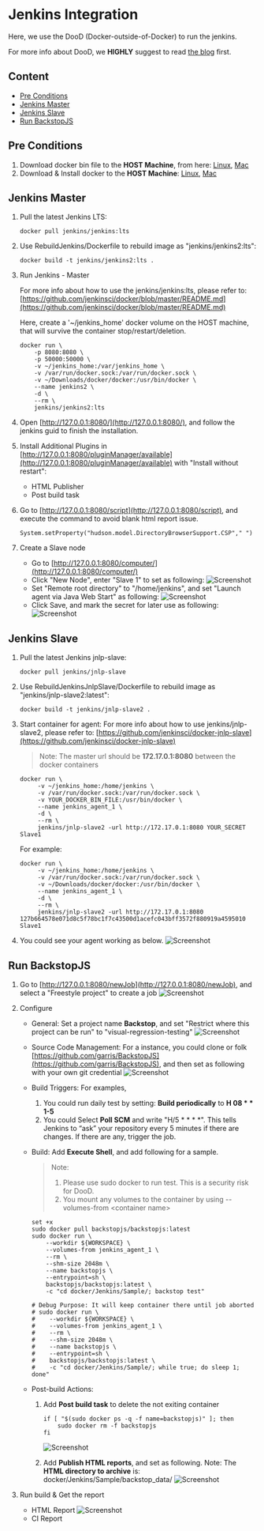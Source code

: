 # Jenkins Integration

Here, we use the DooD (Docker-outside-of-Docker) to run the jenkins.

For more info about DooD, we **HIGHLY** suggest to read [the blog](https://container-solutions.com/running-docker-in-jenkins-in-docker/) first.

## Content
- [Pre Conditions](#pre-conditions)
- [Jenkins Master](#jenkins-master)
- [Jenkins Slave](#jenkins-slave)
- [Run BackstopJS](#run-backstopjs)

## Pre Conditions
1. Download docker bin file to the **HOST Machine**, from here: [Linux](https://download.docker.com/linux/static/stable/x86_64/), [Mac](https://download.docker.com/mac/static/stable/x86_64/)
2. Download & Install docker to the **HOST Machine**: [Linux](https://docs.docker.com/install/linux/docker-ce/centos/), [Mac](https://download.docker.com/mac/stable/Docker.dmg)

## Jenkins Master
1. Pull the latest Jenkins LTS: 
   ```
   docker pull jenkins/jenkins:lts
   ```
2. Use RebuildJenkins/Dockerfile to rebuild image as "jenkins/jenkins2:lts": 
   ```
   docker build -t jenkins/jenkins2:lts .
   ```
3. Run Jenkins - Master
   
   For more info about how to use the jenkins/jenkins:lts, please refer to: [https://github.com/jenkinsci/docker/blob/master/README.md](https://github.com/jenkinsci/docker/blob/master/README.md)

   Here, create a '~/jenkins_home' docker volume on the HOST machine, that will survive the container stop/restart/deletion.
   
   ``` 
   docker run \
       -p 8080:8080 \
       -p 50000:50000 \
       -v ~/jenkins_home:/var/jenkins_home \
       -v /var/run/docker.sock:/var/run/docker.sock \
       -v ~/Downloads/docker/docker:/usr/bin/docker \
       --name jenkins2 \
       -d \
       --rm \
       jenkins/jenkins2:lts
   ```
4. Open [http://127.0.0.1:8080/](http://127.0.0.1:8080/), and follow the jenkins guid to finish the installation.
5. Install Additional Plugins in [http://127.0.0.1:8080/pluginManager/available](http://127.0.0.1:8080/pluginManager/available) with "Install without restart":
   - HTML Publisher
   - Post build task
6. Go to [http://127.0.0.1:8080/script](http://127.0.0.1:8080/script), and execute the command to avoid blank html report issue.
    ```
    System.setProperty("hudson.model.DirectoryBrowserSupport.CSP"," ")
    ```
7. Create a Slave node
   - Go to [http://127.0.0.1:8080/computer/](http://127.0.0.1:8080/computer/)
   - Click "New Node", enter "Slave 1" to set as following: 
     ![Screenshot](Attachments/Jenkins_NewNodeName.png)
   - Set "Remote root directory" to "/home/jenkins", and set "Launch agent via Java Web Start" as following:
     ![Screenshot](Attachments/Jenkins_ConfigNewNode.png)
   - Click Save, and mark the secret for later use as following:
     ![Screenshot](Attachments/Jenkins_AgentSecret.png)
    
## Jenkins Slave
1. Pull the latest Jenkins jnlp-slave: 
   ```
   docker pull jenkins/jnlp-slave
   ```
2. Use RebuildJenkinsJnlpSlave/Dockerfile to rebuild image as "jenkins/jnlp-slave2:latest": 
   ```
   docker build -t jenkins/jnlp-slave2 .
   ```
3. Start container for agent:
   For more info about how to use jenkins/jnlp-slave2, please refer to: [https://github.com/jenkinsci/docker-jnlp-slave](https://github.com/jenkinsci/docker-jnlp-slave)
   > Note: The master url should be **172.17.0.1:8080** between the docker containers
   ```
   docker run \
        -v ~/jenkins_home:/home/jenkins \
        -v /var/run/docker.sock:/var/run/docker.sock \
        -v YOUR_DOCKER_BIN_FILE:/usr/bin/docker \
        --name jenkins_agent_1 \
        -d \
        --rm \
        jenkins/jnlp-slave2 -url http://172.17.0.1:8080 YOUR_SECRET Slave1
   ```
   For example:
   ```
   docker run \
        -v ~/jenkins_home:/home/jenkins \
        -v /var/run/docker.sock:/var/run/docker.sock \
        -v ~/Downloads/docker/docker:/usr/bin/docker \
        --name jenkins_agent_1 \
        -d \
        --rm \
        jenkins/jnlp-slave2 -url http://172.17.0.1:8080 127b664578e071d8c5f78bc1f7c43500d1acefc043bff3572f880919a4595010 Slave1
   ```
4. You could see your agent working as below.
   ![Screenshot](Attachments/Jenkins_SlaveReady.png)

## Run BackstopJS
1. Go to [http://127.0.0.1:8080/newJob](http://127.0.0.1:8080/newJob), and select a "Freestyle project" to create a job
   ![Screenshot](Attachments/Jenkins_BackstopJob.png)
2. Configure
   - General: Set a project name **Backstop**, and set "Restrict where this project can be run" to "visual-regression-testing"
     ![Screenshot](Attachments/Jenkins_General.png)
   - Source Code Management: For a instance, you could clone or folk [https://github.com/garris/BackstopJS](https://github.com/garris/BackstopJS), and then set as following with your own git credential
     ![Screenshot](Attachments/Jenkins_SourceControlManagement.png)
   - Build Triggers: For examples, 
     1) You could run daily test by setting: **Build periodically** to **H 08 * * 1-5**
     2) You could Select **Poll SCM** and write "H/5 * * * *". This tells Jenkins to “ask” your repository every 5 minutes if there are changes. If there are any, trigger the job.
   - Build: Add **Execute Shell**, and add following for a sample.
     > Note: 
     > 1) Please use sudo docker to run test. This is a security risk for DooD.
     > 2) You mount any volumes to the container by using --volumes-from \<container name\>
       
     ```
     set +x
     sudo docker pull backstopjs/backstopjs:latest
     sudo docker run \
         --workdir ${WORKSPACE} \
         --volumes-from jenkins_agent_1 \
         --rm \
         --shm-size 2048m \
         --name backstopjs \
         --entrypoint=sh \
         backstopjs/backstopjs:latest \
         -c "cd docker/Jenkins/Sample/; backstop test"
         
     # Debug Purpose: It will keep container there until job aborted
     # sudo docker run \
     #    --workdir ${WORKSPACE} \
     #    --volumes-from jenkins_agent_1 \
     #    --rm \
     #    --shm-size 2048m \
     #    --name backstopjs \
     #    --entrypoint=sh \
     #    backstopjs/backstopjs:latest \
     #    -c "cd docker/Jenkins/Sample/; while true; do sleep 1; done"
     ```
   - Post-build Actions: 
     1) Add **Post build task** to delete the not exiting container
        ```
        if [ "$(sudo docker ps -q -f name=backstopjs)" ]; then
            sudo docker rm -f backstopjs
        fi
        ```
        ![Screenshot](Attachments/Jenkins_PostBuildActions_DeleteContainer.png)
        
     2) Add **Publish HTML reports**, and set as following.
        Note: The **HTML directory to archive** is: docker/Jenkins/Sample/backstop_data/ 
        ![Screenshot](Attachments/Jenkins_PostBuildActions_PublishHTML.png)
     
3. Run build & Get the report
   - HTML Report
   ![Screenshot](Attachments/Jenkins_HTMLReport.png) 
   - CI Report
   
